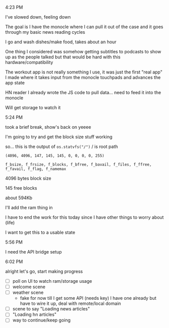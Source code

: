 4:23 PM

I've slowed down, feeling down

The goal is I have the monocle where I can pull it out of the case and it goes through my basic news reading cycles

I go and wash dishes/make food, takes about an hour

One thing I considered was somehow getting subtitles to podcasts to show up as the people talked but that would be hard with this hardware/compatibility

The workout app is not really something I use, it was just the first "real app" I made where it takes input from the monocle touchpads and advances the app state

HN reader I already wrote the JS code to pull data... need to feed it into the monocle

Will get storage to watch it

5:24 PM

took a brief break, show's back on yeeee

I'm going to try and get the block size stuff working

so... this is the output of `os.statvfs("/")` / is root path

`(4096, 4096, 147, 145, 145, 0, 0, 0, 0, 255)`

`f_bsize, f_frsize, f_blocks, f_bfree, f_bavail, f_files, f_ffree, f_favail, f_flag, f_namemax`

4096 bytes block size

145 free blocks

about 594Kb

I'll add the ram thing in

I have to end the work for this today since I have other things to worry about (life)

I want to get this to a usable state

5:56 PM

I need the API bridge setup

6:02 PM

alright let's go, start making progress

- [ ] poll on UI to watch ram/storage usage
- [ ] welcome scene
- [ ] weather scene
  - fake for now till I get some API (needs key)
    I have one already but have to wire it up, deal with remote/local domain
- [ ] scene to say "Loading news articles"
- [ ] "Loading hn articles"
- [ ] way to continue/keep going